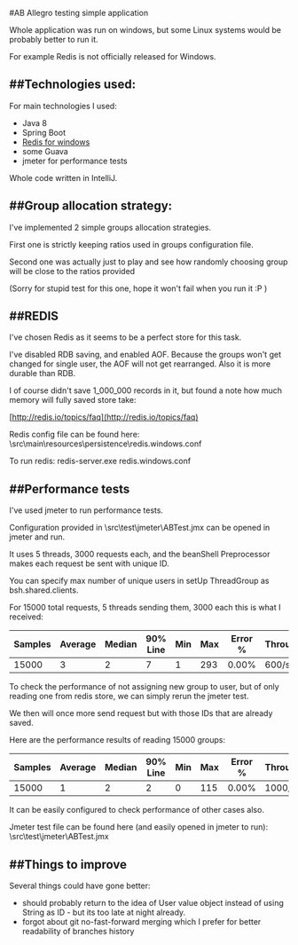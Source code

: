 #AB Allegro testing simple application

Whole application was run on windows, but some Linux systems would be probably better to run it.

For example Redis is not officially released for Windows.

##Technologies used:
-------

For main technologies I used:

* Java 8
* Spring Boot
* [Redis for windows](https://github.com/MSOpenTech/redis)
* some Guava
* jmeter for performance tests

Whole code written in IntelliJ.

##Group allocation strategy:
-------

I've implemented 2 simple groups allocation strategies.

First one is strictly keeping ratios used in groups configuration file.

Second one was actually just to play and see how randomly choosing group will be close to the ratios provided

(Sorry for stupid test for this one, hope it won't fail when you run it :P )

##REDIS
-------

I've chosen Redis as it seems to be a perfect store for this task.

I've disabled RDB saving, and enabled AOF. Because the groups won't get changed for single user, the AOF will not get rearranged.
Also it is more durable than RDB.

I of course didn't save 1_000_000 records in it, but found a note how much memory will fully saved store take:

[http://redis.io/topics/faq](http://redis.io/topics/faq)

Redis config file can be found here: \src\main\resources\persistence\redis.windows.conf

To run redis: redis-server.exe redis.windows.conf

##Performance tests
-------

I've used jmeter to run performance tests.

Configuration provided in \src\test\jmeter\ABTest.jmx can be opened in jmeter and run.

It uses 5 threads, 3000 requests each, and the beanShell Preprocessor makes each request be sent with unique ID.

You can specify max number of unique users in setUp ThreadGroup as bsh.shared.clients.

For 15000 total requests, 5 threads sending them, 3000 each this is what I received:

| Samples | Average | Median |  90% Line | Min | Max | Error % | Throughput | KB/sec |
|-------------|-------------|-------------|-------------|-------------|-------------|-------------|-------------|-------------|
| 15000  | 3  | 2  | 7  | 1  | 293 | 0.00% | 600/s | 109 |

To check the performance of not assigning new group to user, but of only reading one from redis store, we can simply rerun the jmeter test.

We then will once more send request but with those IDs that are already saved.

Here are the performance results of reading 15000 groups:

| Samples | Average | Median |  90% Line | Min | Max | Error % | Throughput | KB/sec |
|-------------|-------------|-------------|-------------|-------------|-------------|-------------|-------------|-------------|
| 15000  | 1  | 2  | 2  | 0  | 115 | 0.00% | 1000/s | 183 |

It can be easily configured to check performance of other cases also.

Jmeter test file can be found here (and easily opened in jmeter to run): \src\test\jmeter\ABTest.jmx

##Things to improve
-------

Several things could have gone better:

* should probably return to the idea of User value object instead of using String as ID - but its too late at night already.
* forgot about git no-fast-forward merging which I prefer for better readability of branches history